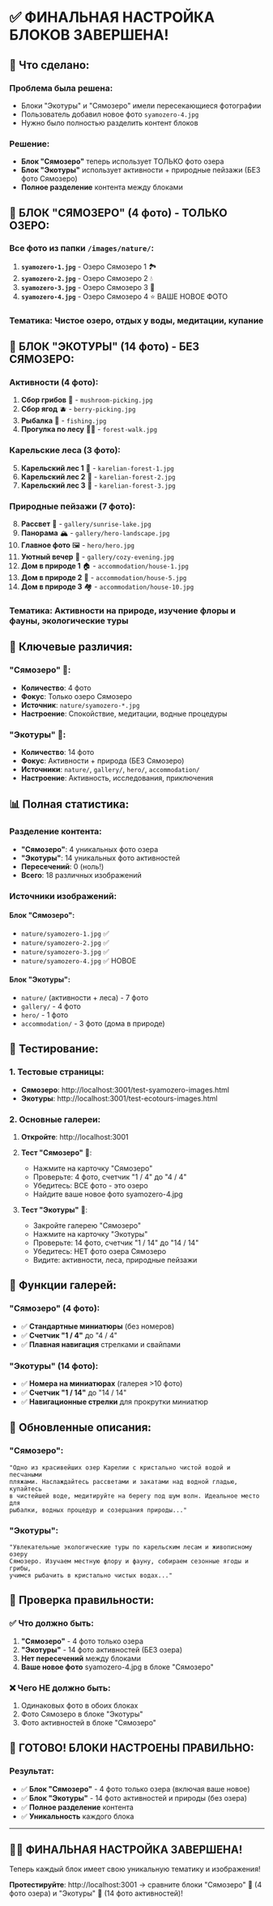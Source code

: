 # ✅ ФИНАЛЬНАЯ НАСТРОЙКА БЛОКОВ ЗАВЕРШЕНА!

## 🎯 **Что сделано:**

### **Проблема была решена:**
- Блоки "Экотуры" и "Сямозеро" имели пересекающиеся фотографии
- Пользователь добавил новое фото `syamozero-4.jpg`
- Нужно было полностью разделить контент блоков

### **Решение:**
- **Блок "Сямозеро"** теперь использует ТОЛЬКО фото озера
- **Блок "Экотуры"** использует активности + природные пейзажи (БЕЗ фото Сямозеро)
- **Полное разделение** контента между блоками

## 🌊 **БЛОК "СЯМОЗЕРО" (4 фото) - ТОЛЬКО ОЗЕРО:**

### **Все фото из папки `/images/nature/`:**
1. **`syamozero-1.jpg`** - Озеро Сямозеро 1 🏞️
2. **`syamozero-2.jpg`** - Озеро Сямозеро 2 💧
3. **`syamozero-3.jpg`** - Озеро Сямозеро 3 🌅
4. **`syamozero-4.jpg`** - Озеро Сямозеро 4 ⭐ ВАШЕ НОВОЕ ФОТО

### **Тематика:** Чистое озеро, отдых у воды, медитации, купание

## 🌲 **БЛОК "ЭКОТУРЫ" (14 фото) - БЕЗ СЯМОЗЕРО:**

### **Активности (4 фото):**
1. **Сбор грибов** 🍄 - `mushroom-picking.jpg`
2. **Сбор ягод** 🫐 - `berry-picking.jpg`
3. **Рыбалка** 🎣 - `fishing.jpg`
4. **Прогулка по лесу** 🚶‍♂️ - `forest-walk.jpg`

### **Карельские леса (3 фото):**
5. **Карельский лес 1** 🌲 - `karelian-forest-1.jpg`
6. **Карельский лес 2** 🌿 - `karelian-forest-2.jpg`
7. **Карельский лес 3** 🌳 - `karelian-forest-3.jpg`

### **Природные пейзажи (7 фото):**
8. **Рассвет** 🌄 - `gallery/sunrise-lake.jpg`
9. **Панорама** 🏔️ - `gallery/hero-landscape.jpg`
10. **Главное фото** 🖼️ - `hero/hero.jpg`
11. **Уютный вечер** 🌆 - `gallery/cozy-evening.jpg`
12. **Дом в природе 1** 🏠 - `accommodation/house-1.jpg`
13. **Дом в природе 2** 🏡 - `accommodation/house-5.jpg`
14. **Дом в природе 3** 🏘️ - `accommodation/house-10.jpg`

### **Тематика:** Активности на природе, изучение флоры и фауны, экологические туры

## 🎯 **Ключевые различия:**

### **"Сямозеро" 🌊:**
- **Количество**: 4 фото
- **Фокус**: Только озеро Сямозеро
- **Источник**: `nature/syamozero-*.jpg`
- **Настроение**: Спокойствие, медитации, водные процедуры

### **"Экотуры" 🌲:**
- **Количество**: 14 фото
- **Фокус**: Активности + природа (БЕЗ Сямозеро)
- **Источники**: `nature/`, `gallery/`, `hero/`, `accommodation/`
- **Настроение**: Активность, исследования, приключения

## 📊 **Полная статистика:**

### **Разделение контента:**
- **"Сямозеро"**: 4 уникальных фото озера
- **"Экотуры"**: 14 уникальных фото активностей
- **Пересечений**: 0 (ноль!)
- **Всего**: 18 различных изображений

### **Источники изображений:**

#### **Блок "Сямозеро":**
- `nature/syamozero-1.jpg` ✅
- `nature/syamozero-2.jpg` ✅
- `nature/syamozero-3.jpg` ✅
- `nature/syamozero-4.jpg` ✅ НОВОЕ

#### **Блок "Экотуры":**
- `nature/` (активности + леса) - 7 фото
- `gallery/` - 4 фото
- `hero/` - 1 фото
- `accommodation/` - 3 фото (дома в природе)

## 🧪 **Тестирование:**

### **1. Тестовые страницы:**
- **Сямозеро**: http://localhost:3001/test-syamozero-images.html
- **Экотуры**: http://localhost:3001/test-ecotours-images.html

### **2. Основные галереи:**
1. **Откройте**: http://localhost:3001
2. **Тест "Сямозеро"** 🌊:
   - Нажмите на карточку "Сямозеро"
   - Проверьте: 4 фото, счетчик "1 / 4" до "4 / 4"
   - Убедитесь: ВСЕ фото - это озеро
   - Найдите ваше новое фото syamozero-4.jpg

3. **Тест "Экотуры"** 🌲:
   - Закройте галерею "Сямозеро"
   - Нажмите на карточку "Экотуры"
   - Проверьте: 14 фото, счетчик "1 / 14" до "14 / 14"
   - Убедитесь: НЕТ фото озера Сямозеро
   - Видите: активности, леса, природные пейзажи

## 📱 **Функции галерей:**

### **"Сямозеро" (4 фото):**
- ✅ **Стандартные миниатюры** (без номеров)
- ✅ **Счетчик "1 / 4"** до "4 / 4"
- ✅ **Плавная навигация** стрелками и свайпами

### **"Экотуры" (14 фото):**
- ✅ **Номера на миниатюрах** (галерея >10 фото)
- ✅ **Счетчик "1 / 14"** до "14 / 14"
- ✅ **Навигационные стрелки** для прокрутки миниатюр

## 🎨 **Обновленные описания:**

### **"Сямозеро":**
```
"Одно из красивейших озер Карелии с кристально чистой водой и песчаными 
пляжами. Наслаждайтесь рассветами и закатами над водной гладью, купайтесь 
в чистейшей воде, медитируйте на берегу под шум волн. Идеальное место для 
рыбалки, водных процедур и созерцания природы..."
```

### **"Экотуры":**
```
"Увлекательные экологические туры по карельским лесам и живописному озеру 
Сямозеро. Изучаем местную флору и фауну, собираем сезонные ягоды и грибы, 
учимся рыбачить в кристально чистых водах..."
```

## 🎯 **Проверка правильности:**

### **✅ Что должно быть:**
1. **"Сямозеро"** - 4 фото только озера
2. **"Экотуры"** - 14 фото активностей (БЕЗ озера)
3. **Нет пересечений** между блоками
4. **Ваше новое фото** syamozero-4.jpg в блоке "Сямозеро"

### **❌ Чего НЕ должно быть:**
1. Одинаковых фото в обоих блоках
2. Фото Сямозеро в блоке "Экотуры"
3. Фото активностей в блоке "Сямозеро"

## 🎉 **ГОТОВО! БЛОКИ НАСТРОЕНЫ ПРАВИЛЬНО:**

### **Результат:**
- ✅ **Блок "Сямозеро"** - 4 фото только озера (включая ваше новое)
- ✅ **Блок "Экотуры"** - 14 фото активностей и природы (без озера)
- ✅ **Полное разделение** контента
- ✅ **Уникальность** каждого блока

---

## 🌊🌲 **ФИНАЛЬНАЯ НАСТРОЙКА ЗАВЕРШЕНА!**

Теперь каждый блок имеет свою уникальную тематику и изображения!

**Протестируйте**: http://localhost:3001 → сравните блоки "Сямозеро" 🌊 (4 фото озера) и "Экотуры" 🌲 (14 фото активностей)!
